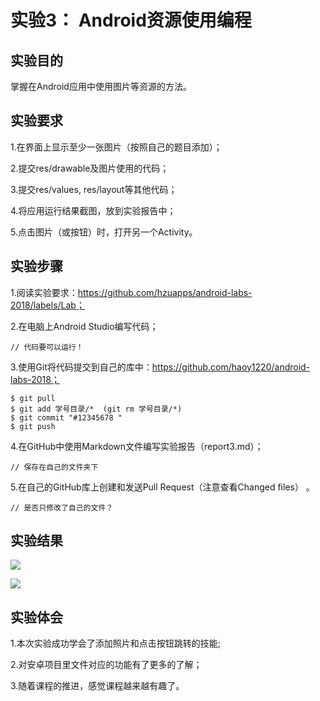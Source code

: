 # 实验3：	Android资源使用编程

## 实验目的

掌握在Android应用中使用图片等资源的方法。

## 实验要求

1.在界面上显示至少一张图片（按照自己的题目添加）；

2.提交res/drawable及图片使用的代码；

3.提交res/values, res/layout等其他代码；

4.将应用运行结果截图，放到实验报告中；

5.点击图片（或按钮）时，打开另一个Activity。

## 实验步骤

1.阅读实验要求：https://github.com/hzuapps/android-labs-2018/labels/Lab；

2.在电脑上Android Studio编写代码；
```   
// 代码要可以运行！
``` 

3.使用Git将代码提交到自己的库中：https://github.com/haoy1220/android-labs-2018；
```  
$ git pull
$ git add 学号目录/*  (git rm 学号目录/*)
$ git commit "#12345678 "
$ git push
```  

4.在GitHub中使用Markdown文件编写实验报告（report3.md）；
```  
// 保存在自己的文件夹下
```

5.在自己的GitHub库上创建和发送Pull Request（注意查看Changed files） 。 
```  
// 是否只修改了自己的文件？
```  

## 实验结果

![](https://github.com/haoy1220/android-labs-2018/blob/master/Soft1614080902145/sy3-1.png?raw=true)

![](https://github.com/haoy1220/android-labs-2018/blob/master/Soft1614080902145/sy3-2.png?raw=true)

## 实验体会

1.本次实验成功学会了添加照片和点击按钮跳转的技能;

2.对安卓项目里文件对应的功能有了更多的了解；

3.随着课程的推进，感觉课程越来越有趣了。
